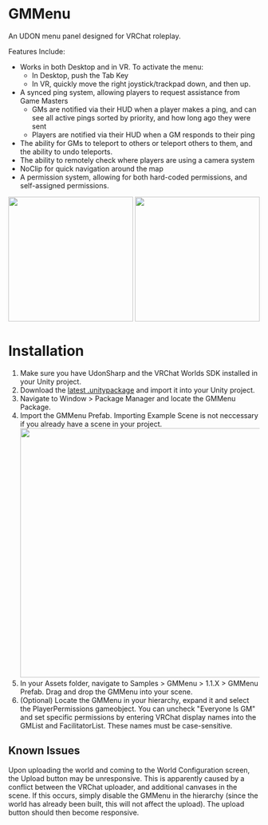 # GMMenu
An UDON menu panel designed for VRChat roleplay. 

Features Include:
- Works in both Desktop and in VR. To activate the menu:
  - In Desktop, push the Tab Key
  - In VR, quickly move the right joystick/trackpad down, and then up.
- A synced ping system, allowing players to request assistance from Game Masters
  - GMs are notified via their HUD when a player makes a ping, and can see all active pings sorted by priority, and how long ago they were sent
  - Players are notified via their HUD when a GM responds to their ping
- The ability for GMs to teleport to others or teleport others to them, and the ability to undo teleports.
- The ability to remotely check where players are using a camera system
- NoClip for quick navigation around the map
- A permission system, allowing for both hard-coded permissions, and self-assigned permissions.
<p align="center">
  <img src="https://github.com/SylanTroh/GMMenu/blob/InstallGuide/Images/alerts.png" height="250" />
  <img src="https://github.com/SylanTroh/GMMenu/blob/InstallGuide/Images/playerlist.png" height="250" />
</p>

# Installation
1. Make sure you have UdonSharp and the VRChat Worlds SDK installed in your Unity project.
2. Download the [latest .unitypackage](https://github.com/SylanTroh/GMMenu/releases/latest) and import it into your Unity project.
3. Navigate to Window > Package Manager and locate the GMMenu Package. 
4. Import the GMMenu Prefab. Importing Example Scene is not neccessary if you already have a scene in your project. <img src="https://github.com/SylanTroh/GMMenu/blob/InstallGuide/Images/install1.png" height="500"/>
5. In your Assets folder, navigate to Samples > GMMenu > 1.1.X > GMMenu Prefab. Drag and drop the GMMenu into your scene.
6. (Optional) Locate the GMMenu in your hierarchy, expand it and select the PlayerPermissions gameobject. You can uncheck "Everyone Is GM" and set specific permissions by entering VRChat display names into the GMList and FacilitatorList. These names must be case-sensitive.

## Known Issues
Upon uploading the world and coming to the World Configuration screen, the Upload button may be unresponsive. This is apparently caused by a conflict between the VRChat uploader, and additional canvases in the scene. If this occurs, simply disable the GMMenu in the hierarchy (since the world has already been built, this will not affect the upload). The upload button should then become responsive.
